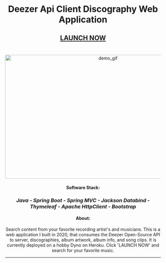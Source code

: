 

<div align="center">

<h1><strong>Deezer Api Client Discography Web Application</strong></h1>
<h2><div align="center">  <a href="https://deezer-app.harrydulaney.com">LAUNCH NOW</a></div><br>
</h2>
<div align="center">
<img style="margin:0 auto;" src="https://raw.githubusercontent.com/HarryDulaney/deezer-example-web-app/master/img/Deezer-Web-App-Demo.gif" height="400" width="650" alt="demo_gif"/></div>

#### Software Stack:
### _Java - Spring Boot - Spring MVC - Jackson Databind - Thymeleaf - Apache HttpClient - Bootstrap_
#### About:
Search content from your favorite recording artist's and musicians. This is a web application I built in 2020, that 
consumes the Deezer Open-Source API to server, discographies, album artwork, album info, and song clips. It is 
currently deployed on a hobby Dyno on Heroku. Click 'LAUNCH NOW' and search for your favorite music.

</div>
<hr>
</div>
